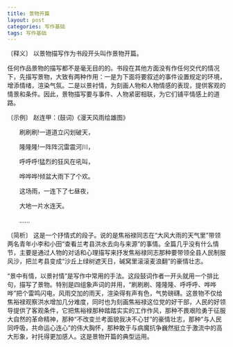 ```yaml
---
title: 景物开篇
layout: post
categories: 写作基础
tags: 写作基础
---
```


〔释义〕 以景物描写作为书段开头叫作景物开篇。

任何作品景物的描写都不是毫无目的的。书段在其他方面没有作任何交代的情况下，先描写景物，大致有两种作用：一是为下面将要叙述的事件设置规定的环境，增添情绪，渲染气氛。二是以景衬情，为刻画人物和人物情感的表现，提供客观的情景和条件。因此，景物描写要与事件、人物紧密相联，为它们铺平情感上的道路。

〔示例〕 赵连甲：(鼓词)《漫天风雨绘雄图》

　　刷刷刷!一道道立闪划破天，

　　隆隆隆!一阵阵沉雷震河川，

　　呼呼呼!猛烈的狂风在吼叫，

　　哗哗哗!倾盆大雨下了个欢。

　　这场雨，一连下了七昼夜，

　　大地一片水连天。

　　……

〔简析〕 这是一个抒情式的段子。说的是焦裕禄同志在“大风大雨的天气里”带领两名青年小李和小田“查看兰考县洪水去向与来源”的事情。全篇几乎没有什么情节，主要是通过人物的对话和心理描写来抒发焦裕禄同志那种要带领全县人民制服风沙，把兰考县变成“沙丘上绿树遮天日，碱窝里滚滚麦浪翻”的豪情壮志。

“景中有情，以景衬情”是写作中常用的手法。这段鼓词作者一开头就用一个排比句，描写了景物。特别是四组象声词的并用，“刷刷刷、隆隆隆、呼呼呼、哗哗哗”把个雷鸣闪电，风雨交加的雨天，渲染得有声有色，气势磅礴。这景物不仅给焦裕禄观察洪水增加几分难度，同时也为刻画焦裕禄这位党的好干部，人民的好领导提供了客观条件，它把焦裕禄那种踏踏实实的工作作风，那种不畏艰险勇于征服大自然的革命精神，那种“不改变兰考面貌我决不心甘”的豪情壮志，那种“与人民同呼吸，共命运心连心”的伟大胸怀，那种敢于与病魔抗争巍然挺立于激流中的高大形象，衬托得更加感人。这是景物开篇的典型运用。 